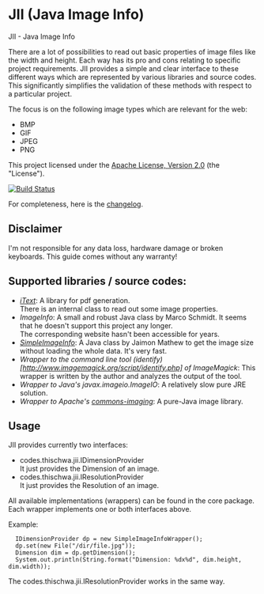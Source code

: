 # JII (Java Image Info) 

JII - Java Image Info

There are a lot of possibilities to read out basic properties of image files like the width and height. Each way has its pro and cons relating to specific project requirements. JII provides a simple and clear interface to these different ways which are represented by various libraries and source codes. This significantly simplifies the validation of these methods with respect to a particular project.

The focus is on the following image types which are relevant for the web:

- BMP
- GIF
- JPEG
- PNG

This project licensed under the [Apache License, Version 2.0](http://www.apache.org/licenses/LICENSE-2.0.html) (the "License").

[![Build Status](https://travis-ci.com/th-schwarz/JII.svg?branch=master)](https://travis-ci.com/th-schwarz/JII)

For completeness, here is the [changelog](changelog.md).

## Disclaimer

I'm not responsible for any data loss, hardware damage or broken keyboards. This guide comes without any warranty!

## Supported libraries / source codes:

- *[iText](http://sourceforge.net/projects/itext/)*: A library for pdf generation. <br>
  There is an internal class to read out some image properties.  
- *ImageInfo*: A small and robust Java class by Marco Schmidt. It seems that he doesn't support this project any longer.<br>
  The corresponding website hasn't been accessible for years.
- *[SimpleImageInfo](http://jaimonmathew.wordpress.com/2011/01/29/simpleimageinfo)*: A Java class by Jaimon Mathew
  to get the image size without loading the whole data. It's very fast.
- *Wrapper to the command line tool (identify)[http://www.imagemagick.org/script/identify.php] of ImageMagick*: This wrapper is
  written by the author and analyzes the output of the tool.
- *Wrapper to Java's javax.imageio.ImageIO*: A relatively slow pure JRE solution. 
- *Wrapper to Apache's [commons-imaging](https://commons.apache.org/proper/commons-imaging/}commons-imaging)*: A pure-Java image library.

## Usage

JII provides currently two interfaces:

- codes.thischwa.jii.IDimensionProvider<br>
  It just provides the Dimension of an image.
- codes.thischwa.jii.IResolutionProvider<br>
  It just provides the Resolution of an image.

All available implementations (wrappers) can be found in the core package. Each wrapper implements one or both interfaces above.

Example:
```
  IDimensionProvider dp = new SimpleImageInfoWrapper();
  dp.set(new File("/dir/file.jpg"));
  Dimension dim = dp.getDimension();
  System.out.println(String.format("Dimension: %dx%d", dim.height, dim.width));
```
The codes.thischwa.jii.IResolutionProvider works in the same way.
